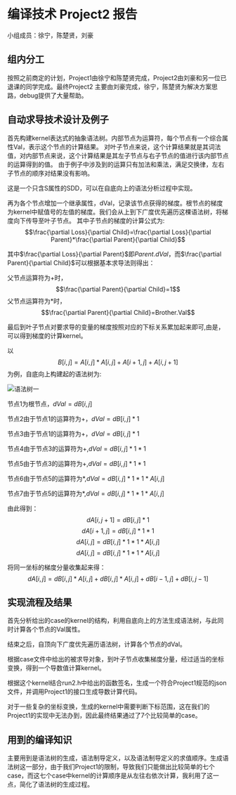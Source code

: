 # 编译技术 Project2 报告
小组成员：徐宁，陈楚贤，刘豪
## 组内分工
按照之前商定的计划，Project1由徐宁和陈楚贤完成，Project2由刘豪和另一位已退课的同学完成。最终Project2 主要由刘豪完成，徐宁，陈楚贤为解决方案思路，debug提供了大量帮助。
## 自动求导技术设计及例子
首先构建kernel表达式的抽象语法树。内部节点为运算符，每个节点有一个综合属性Val，表示这个节点的计算结果。
对叶子节点来说，这个计算结果就是其词法值，对内部节点来说，这个计算结果是其左子节点与右子节点的值进行该内部节点的运算得到的值。
由于例子中涉及到的运算只有加法和乘法，满足交换律，左右子节点的顺序对结果没有影响。

这是一个只含S属性的SDD，可以在自底向上的语法分析过程中实现。

再为各个节点增加一个继承属性，dVal，记录该节点获得的梯度。根节点的梯度为kernel中赋值号的左值的梯度。我们会从上到下广度优先遍历这棵语法树，将梯度向下传导至叶子节点。
其中子节点的梯度的计算公式为:
$$\frac{\partial Loss}{\partial Child}=\frac{\partial Loss}{\partial Parent}*\frac{\partial Parent}{\partial Child}$$

其中$\frac{\partial Loss}{\partial Parent}$即$Parent.dVal$，而$\frac{\partial Parent}{\partial Child}$可以根据基本求导法则得出：

父节点运算符为$+$时，
$$\frac{\partial Parent}{\partial Child}=1$$
父节点运算符为$*$时，
$$\frac{\partial Parent}{\partial Child}=Brother.Val$$

最后到叶子节点对要求导的变量的梯度按照对应的下标关系累加起来即可,由是，可以得到梯度的计算kernel。

以
$$B[i,j]=A[i,j]*A[i,j]+A[i+1,j]+A[i,j+1]$$
为例，自底向上构建起的语法树为:

![语法树一](/home/harson/Spring/Compiler/project2.png)

节点1为根节点，$dVal=dB[i,j]$

节点2由于节点1的运算符为$+$，$dVal=dB[i,j]*1$

节点3由于节点1的运算符为$+$，$dVal=dB[i,j]*1$

节点4由于节点3的运算符为$+$,$dVal=dB[i,j]*1*1$

节点5由于节点3的运算符为$+$,$dVal=dB[i,j]*1*1$

节点6由于节点5的运算符为$*$,$dVal=dB[i,j]*1*1*A[i,j]$

节点7由于节点5的运算符为$*$,$dVal=dB[i,j]*1*1*A[i,j]$


由此得到：
$$dA[i,j+1]=dB[i,j]*1$$
$$dA[i+1,j]=dB[i,j]*1*1$$
$$dA[i,j]=dB[i,j]*1*1*A[i,j]$$
$$dA[i,j]=dB[i,j]*1*1*A[i,j]$$

将同一坐标的梯度分量收集起来得：
$$dA[i,j]=dB[i,j]*A[i,j]+dB[i,j]*A[i,j]+dB[i-1,j]+dB[i,j-1]$$

## 实现流程及结果
首先分析给出的case的kernel的结构，利用自底向上的方法生成语法树，与此同时计算各个节点的Val属性。

结束之后，自顶向下广度优先遍历语法树，计算各个节点的dVal。

根据case文件中给出的被求导对象，到叶子节点收集梯度分量，经过适当的坐标变换，得到一个导数值计算kernel。

根据这个kernel结合run2.h中给出的函数签名，生成一个符合Project1规范的json文件，并调用Project1的接口生成导数计算代码。

对于一些复杂的坐标变换，生成的kernel中需要判断下标范围，这在我们的Project1的实现中无法办到，因此最终结果通过了7个比较简单的case。


## 用到的编译知识
主要用到是语法树的生成，语法制导定义，以及语法制导定义的求值顺序。生成语法树这一部分，由于我们Project1的限制，导致我们只能做出比较简单的七个case，而这七个case中kernel的计算顺序是从左往右依次计算，我利用了这一点，简化了语法树的生成过程。
